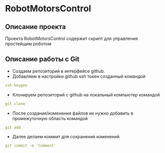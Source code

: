 #  RobotMotorsControl

## Описание проекта

Проекта RobotMotorsControl содержит скрипт для управления простейщим роботом

## Описание работы с Git


- Создаем репозиторий в интерфейсе github.
- Добавляем в настройки github ssh токен созданный командой 
```yaml 
ssh-keygen
```
- Клонируем репозиторий с github на локальный компьютер командой
```yaml 
git clone
```
- После создания/изменения файлов их нужно добавить в промежуточную область командой 
```yaml 
git add
```
- Далее делаем коммит для сохранения изменений
```yaml 
git commit -m 'Comment'
```

